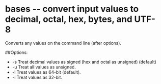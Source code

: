# bases -- convert input values to decimal, octal, hex, bytes, and UTF-8

Converts any values on the command line (after options).

##Options:
+ -s	Treat decimal values as signed (hex and octal as unsigned) (default)
+ -u	Treat all values as unsigned.
+ -l	Treat values as 64-bit (default).
+ -i	Treat values as 32-bit.
